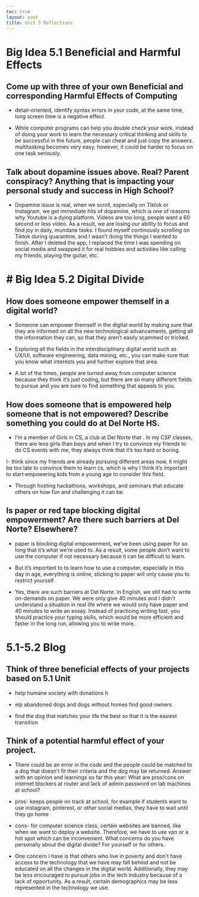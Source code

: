 ```yaml
---
toc: true
layout: post
title: Unit 5 Reflections
---
```


# Big Idea 5.1 Beneficial and Harmful Effects

## Come up with three of your own Beneficial and corresponding Harmful Effects of Computing

- detail-oriented,  identify syntax errors in your code, at the same time, long screen time is a negative effect.

- While computer programs can help you double check your work, instead of doing your work to learn the necessary critical thinking and skills to be successful in the future, people can cheat and just copy the answers.
multitasking becomes very easy, however, it could be harder to focus on one task seriously.

## Talk about dopamine issues above. Real? Parent conspiracy? Anything that is impacting your personal study and success in High School?

- Dopamine issue is real, when we scroll, especially on Tiktok or Instagram, we get immediate hits of dopamine, which is one of reasons why Youtube is a dying platform. Videos are too long, people want a 60 second or less video. As a result, we are losing our ability to focus and find joy in daily, mundane tasks. I found myself continously scrolling on Tiktok during quarantine, and I wasn’t doing the things I wanted to finish. After I deleted the app, I replaced the time I was spending on social media and swapped it for real hobbies and activities like calling my friends, playing the guitar, etc.

# # Big Idea 5.2 Digital Divide

## How does someone empower themself in a digital world?

- Someone can empower themself in the digital world by making sure that they are informed on all the new technological advancements, getting all the information they can, so that they aren’t easily scammed or tricked.

- Exploring all the fields in the interdisciplinary digital world such as UX/UI, software engineering, data mining, etc., you can make sure that you know what interests you and further explore that area.

- A lot of the times, people are turned away from computer science because they think it’s just coding, but there are so many different fields to pursue and you are sure to find something that appeals to you.

## How does someone that is empowered help someone that is not empowered? Describe something you could do at Del Norte HS.

- I’m a member of Girls in CS, a club at Del Norte that . In my CSP classes, there are  less girls than boys and when I try to convince my friends to do CS events with me, they always think that it’s too hard or boring.

I-  think since my friends are already pursuing different areas now, it might be too late to convince them to learn cs, which is why I think it’s important to start empowering kids from a young age to consider this field.

- Through hosting hackathons, workshops, and seminars that educate others on how fun and challenging it can be.

## Is paper or red tape blocking digital empowerment? Are there such barriers at Del Norte? Elsewhere?
- paper is blocking digital empowerment, we’ve been using paper for so long that it’s what we’re used to. As a result, some people don’t want to use the computer if not necessary because it can be difficult to learn.

- But it’s important to to learn how to use a computer, especially in this day in age, everything is online, sticking to paper will only cause you to restrict yourself.

- Yes, there are such barriers at Del Norte. In English, we still had to write on-demands on paper. We were only give 40 minutes and I didn’t understand a situation in real life where we would only have paper and 40 minutes to write an essay. Instead of practicing writing fast, you should practice your typing skills, which would be more efficient and faster in the long run, allowing you to write more.

# 5.1-5.2 Blog

## Think of three beneficial effects of your projects based on 5.1 Unit

- help humane society with donations
h
- elp abandoned dogs and dogs without homes find good owners

- find the dog that matches your life the best so that it is the easiest transition

## Think of a potential harmful effect of your project.

- There could be an error in the code and the people could be matched to a dog that doesn’t fit their criteria and the dog may be returned.
Answer with an opinion and learnings so far this year: What are pros/cons on internet blockers at router and lack of admin password on lab machines at school?

- pros- keeps people on track at school, for example if students want to use instagram, pinterest, or other social medias, they have to wait until they go home

- cons- for computer science class, certain websites are banned, like when we want to deploy a website. Therefore, we have to use vpn or a hot spot which can be inconvenient.
What concerns do you have personally about the digital divide? For yourself or for others.

- One concern I have is that others who live in poverty and don’t have access to the technology that we have may fall behind and not be educated on all the changes in the digital world. Additionally, they may be less encouraged to pursue jobs in the tech industry because of a lack of opportunity. As a result, certain demographics may be less represented in the technology we use.